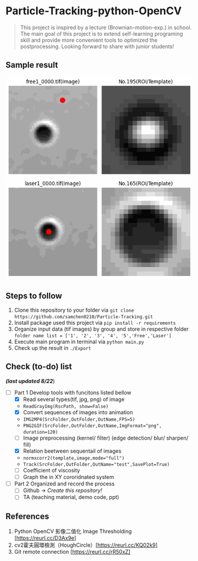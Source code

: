 # Particle-Tracking-python-OpenCV
> This project is inspired by a lecture (Brownian-motion-exp.) in school. The main goal of this project is to extend self-learning programing skill and provide more convenient tools to optimized the postprocessing. Looking forward to share with junior students! 

## Sample result
![free1_0100.png](./Export/TrackFile/Track_Free.gif)
![free1_0100.png](./Export/TrackFile/Track_Laser.gif)


## Steps to follow
1. Clone this repository to your folder via `git clone https://github.com/samchen0210/Particle-Tracking.git`
2. Install package used this project via `pip install -r requirements`
3. Organize input data (tif images) by group and store in respective folder `folder name list = ['1', '2', '3', '4', '5','Free','Laser']`
4. Execute main program in terminal via `python main.py`
5. Check up the result in `./Export`

## Check (to-do) list  
***(last updated 8/22***)
- [ ] Part 1 Develop tools with funcitons listed bellow 
  - [x] Read several types(tif, jpg, png) of image
  - `ReadGrayImg(RscPath, show=False)`
  - [x] Convert sequences of images into animation 
  - `IMG2MP4(SrcFolder,OutFolder,OutName,FPS=5)`
  - `PNG2GIF(SrcFolder,OutFolder,OutName,ImgFormat="png", duration=120)`
  - [ ] Image preprocessing (kernel/ filter) (edge detection/ blur/ sharpen/ fill)
  - [x] Relation beetween sequentail of images 
  - `normxcorr2(template,image,mode="full")`
  - `Track(SrcFolder,OutFolder,OutName="test",SavePlot=True)`
  - [ ] Coefficient of viscosity
  - [ ] Graph the in XY cororidnated system
  
- [ ] Part 2 Organized and record the process
  - [ ] Github -> *Create this repository!* 
  - [ ] TA (teaching material, demo code, ppt)

## References 
1. Python OpenCV 影像二值化 Image Thresholding [https://reurl.cc/D3Ax9e]
2. cv2霍夫圓環檢測（HoughCircle）[https://reurl.cc/KQ02k9]
3. Git remote connection [https://reurl.cc/rR50xZ]
